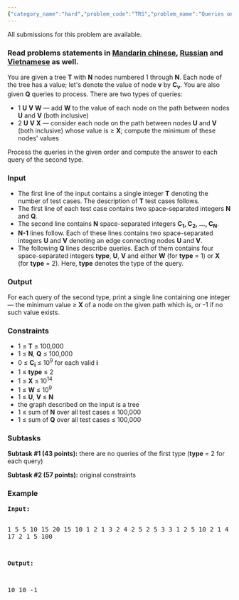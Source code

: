 ```yaml
---
{"category_name":"hard","problem_code":"TRS","problem_name":"Queries on Tree","languages_supported":{"0":"C","1":"CPP14","2":"JAVA","3":"PYTH","4":"PYTH 3.5","5":"PYPY","6":"CS2","7":"PAS fpc","8":"PAS gpc","9":"RUBY","10":"PHP","11":"GO","12":"NODEJS","13":"HASK","14":"rust","15":"SCALA","16":"swift","17":"D","18":"PERL","19":"FORT","20":"WSPC","21":"ADA","22":"CAML","23":"ICK","24":"BF","25":"ASM","26":"CLPS","27":"PRLG","28":"ICON","29":"SCM qobi","30":"PIKE","31":"ST","32":"NICE","33":"LUA","34":"BASH","35":"NEM","36":"LISP sbcl","37":"LISP clisp","38":"SCM guile","39":"JS","40":"ERL","41":"TCL","42":"kotlin","43":"PERL6","44":"TEXT","45":"SCM chicken","46":"CLOJ","47":"COB","48":"FS"},"max_timelimit":3.5,"source_sizelimit":50000,"problem_author":"mgch","problem_tester":"lg5293","date_added":"27-03-2018","tags":{"0":"decomposition","1":"hard","2":"ltime58","3":"mgch","4":"squareroot","5":"supernode"},"time":{"view_start_date":1522602000,"submit_start_date":1522602000,"visible_start_date":1522602000,"end_date":1735669800},"is_direct_submittable":false,"layout":"problem"}
---
```

<span class="solution-visible-txt">All submissions for this problem are available.</span><h3>Read problems statements in <a target="_blank" 
href="http://www.codechef.com/download/translated/LTIME58/mandarin/TRS.pdf">Mandarin chinese</a>, <a target="_blank" 
href="http://www.codechef.com/download/translated/LTIME58/russian/TRS.pdf">Russian</a> and <a target="_blank" 
href="http://www.codechef.com/download/translated/LTIME58/vietnamese/TRS.pdf">Vietnamese</a> as well.</h3>

<p> 
You are given a tree <b>T</b> with <b>N</b> nodes numbered 1 through <b>N</b>. Each node of the tree has a value; let's denote the value of node <b>v</b> by <b>C<sub>v</sub></b>. You are also given <b>Q</b> queries to process. There are two types of queries:
<ul>
<li>1 <b>U</b> <b>V</b> <b>W</b> — add <b>W</b> to the value of each node on the path between nodes <b>U</b> and <b>V</b> (both inclusive)</li>
<li>2 <b>U</b> <b>V</b> <b>X</b> — consider each node on the path between nodes <b>U</b> and <b>V</b> (both inclusive) whose value is ≥ <b>X</b>; compute the minimum of these nodes' values</li>
</ul>
</p>

<p>Process the queries in the given order and compute the answer to each query of the second type.</p>

<h3>Input</h3>
<ul>
<li>The first line of the input contains a single integer <b>T</b> denoting the number of test cases. The description of <b>T</b> test cases follows.</li>
<li>The first line of each test case contains two space-separated integers <b>N</b> and <b>Q</b>.</li>
<li>The second line contains <b>N</b> space-separated integers <b>C<sub>1</sub>, C<sub>2</sub>, ..., C<sub>N</sub></b>.</li>
<li><b>N-1</b> lines follow. Each of these lines contains two space-separated integers <b>U</b> and <b>V</b> denoting an edge connecting nodes <b>U</b> and <b>V</b>.</li>
<li>The following <b>Q</b> lines describe queries. Each of them contains four space-separated integers <b>type</b>, <b>U</b>, <b>V</b> and either <b>W</b> (for <b>type</b> = 1) or <b>X</b> (for <b>type</b> = 2). Here, <b>type</b> denotes the type of the query.</li>
</ul>

<h3>Output</h3>
<p>For each query of the second type, print a single line containing one integer — the minimum value ≥ <b>X</b> of a node on the given path which is, or -1 if no such value exists.</p>

<h3>Constraints</h3>
<ul>
<li>1 ≤ <b>T</b> ≤ 100,000</li>
<li>1 ≤ <b>N</b>, <b>Q</b> ≤ 100,000</li>
<li>0 ≤ <b>C<sub>i</sub></b> ≤ 10<sup>9</sup> for each valid <b>i</b></li>
<li>1 ≤ <b>type</b> ≤ 2</li>
<li>1 ≤ <b>X</b> ≤ 10<sup>14</sup></li>
<li>1 ≤ <b>W</b> ≤ 10<sup>9</sup></li>
<li>1 ≤ <b>U</b>, <b>V</b> ≤ <b>N</b></li>
<li>the graph described on the input is a tree</li>
<li>1 ≤ sum of <b>N</b> over all test cases ≤ 100,000</li>
<li>1 ≤ sum of <b>Q</b> over all test cases ≤ 100,000</li>
</ul>

<h3>Subtasks</h3>
<p>
<b>Subtask #1 (43 points):</b> there are no queries of the first type (<b>type</b> = 2 for each query)
</p>

<p>
<b>Subtask #2 (57 points):</b> original constraints
</p>

<h3>Example</h3>
<pre><b>Input:</b>

1
5 5
10 15 20 15 10
1 2
1 3
2 4
2 5
2 5 3 3
1 2 5 10
2 1 4 4
1 5 2 17
2 1 5 100

<b>Output:</b>

10
10
-1
</pre>
